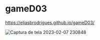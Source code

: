 # gameD03

https://eliasbrodrigues.github.io/gameD03/


<img>![Captura de tela 2023-02-07 230848](https://user-images.githubusercontent.com/112342764/217410889-91a1d418-6090-4976-8157-fbf845b31998.png)

